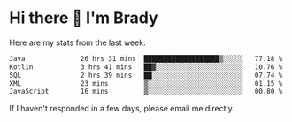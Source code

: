 # Hi there 👋 I'm Brady

Here are my stats from the last week:
<!--START_SECTION:waka-->

```txt
Java              26 hrs 31 mins  ███████████████████▒░░░░░   77.18 %
Kotlin            3 hrs 41 mins   ██▓░░░░░░░░░░░░░░░░░░░░░░   10.76 %
SQL               2 hrs 39 mins   ██░░░░░░░░░░░░░░░░░░░░░░░   07.74 %
XML               23 mins         ▒░░░░░░░░░░░░░░░░░░░░░░░░   01.15 %
JavaScript        16 mins         ▒░░░░░░░░░░░░░░░░░░░░░░░░   00.80 %
```

<!--END_SECTION:waka-->

If I haven't responded in a few days, please email me directly. 
